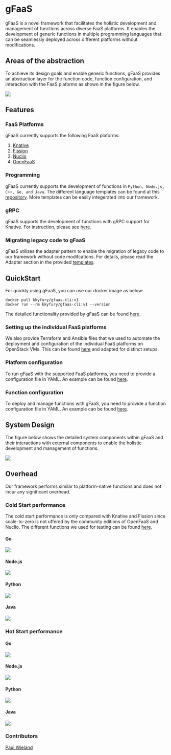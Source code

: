 # gFaaS
gFaaS is a novel framework that facilitates the holistic development and management of functions across diverse FaaS platforms. It enables the development of generic functions in multiple programming languages that can be seamlessly deployed across different platforms without modifications. 

## Areas of the abstraction
To achieve its design goals and enable generic functions, gFaaS provides an abstraction layer for the function code, function configuration, and interaction with the FaaS plaforms as shown in the figure below.

<img src="./figures/abstraction_areas.png" />

## Features


### FaaS Platforms
gFaaS currently supports the following FaaS plaforms:

1. [Knative](https://github.com/knative/serving)
2. [Fission](https://github.com/fission/fission)
3. [Nuclio](https://github.com/nuclio/nuclio)
4. [OpenFaaS](https://github.com/openfaas/faas)  

### Programming
gFaaS currently supports the development of functions in `Python, Node.js, C++, Go, and Java`. The different language templates can be found at this [repository](https://github.com/paul-wie/gfaas-templates/tree/main). More templates can be easily integerated into our framework.

### gRPC
gFaaS supports the development of functions with gRPC support for Knative. For instruction, please see [here](./README.md).

### Migrating legacy code to gFaaS
gFaaS utilizes the adapter pattern to enable the migration of legacy code to our framework without code modifcations. For details, please read the Adapter section in the provided [templates](https://github.com/paul-wie/gfaas-templates/tree/main/function-python3.9).


## QuickStart
For quickly using gFaaS, you can use our docker image as below:
    
    docker pull kkyfury/gfaas-cli:v1
    docker run --rm kkyfury/gfaas-cli:v1 --version

The detailed functionality provided by gFaaS can be found [here](./gfaas-cli/README.md).

### Setting up the individual FaaS platforms
We also provide Terraform and Ansible files that we used to automate the deployment and configuration of the individual FaaS platforms on OpenStack VMs. This can be found [here](./infrastructure/cluster_setup/README.md) and adapted for distinct setups.

### Platform configuration
To run gFaaS with the supported FaaS platforms, you need to provide a configuration file in YAML. An example can be found [here](./gfaas-cli/resources/platform_settings.yml).

### Function configuration
To deploy and manage functions with gFaaS, you need to provide a function configuration file in YAML.  An example can be found [here](./gfaas-cli/resources/function.yml).


## System Design
The figure below shows the detailed system components within gFaaS and their interactions with external components to enable the holistic development and management of functions.

<img src="./figures/gfaas-cli.png" />

## Overhead
Our framework performs similar to platform-native functions and does not incur any significant overhead.

### Cold Start performance
The cold start performance is only compared with Knative and Fission since scale-to-zero is not offered by the community editions of OpenFaaS and Nuclio. The different functions we used for testing can be found [here](./performance_testing/).

#### Go
<img src="./figures/go-cold-start-performance-new.png" />

#### Node.js
<img src="./figures/node-cold-start-performance-new.png" />

#### Python
<img src="./figures/python-cold-start-performance-new.png" />

#### Java
<img src="./figures/java-cold-start-performance-new.png" />

### Hot Start performance

#### Go
<img src="./figures/go-performance.png" />

#### Node.js
<img src="./figures/node-performance.png" />

#### Python
<img src="./figures/python-performance.png" />

#### Java
<img src="./figures/java-performance.png" />

### Contributors
[Paul Wieland](https://github.com/paul-wie)
